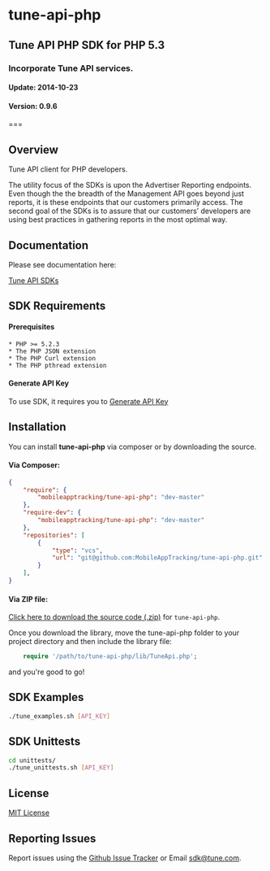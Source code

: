<h1>tune-api-php</h1>
<h2>Tune API PHP SDK for PHP 5.3</h2>
<h3>Incorporate Tune API services.</h3>
<h4>Update:  2014-10-23</h4>
<h4>Version: 0.9.6</h4>
===

## Overview
Tune API client for PHP developers.

The utility focus of the SDKs is upon the Advertiser Reporting endpoints. Even though the the breadth of the Management API goes beyond just reports, it is these endpoints that our customers primarily access. The second goal of the SDKs is to assure that our customers’ developers are using best practices in gathering reports in the most optimal way.

## Documentation

Please see documentation here:

[Tune API SDKs](https://developers.mobileapptracking.com/tune-api-sdks/)

<a name="sdk_requirements"></a>
## SDK Requirements

<a name="sdk_prerequisites"></a>
#### Prerequisites

    * PHP >= 5.2.3
    * The PHP JSON extension
    * The PHP Curl extension
    * The PHP pthread extension

<a name="generate_api_key"></a>
#### Generate API Key

To use SDK, it requires you to [Generate API Key](http://developers.mobileapptracking.com/generate-api-key/)

<a name="sdk_installation"></a>
## Installation

You can install **tune-api-php** via composer or by downloading the source.

<a name="sdk_installation_composer"></a>
#### Via Composer:

```json
{
    "require": {
        "mobileapptracking/tune-api-php": "dev-master"
    },
    "require-dev": {
        "mobileapptracking/tune-api-php": "dev-master"
    },
    "repositories": [
        {
            "type": "vcs",
            "url": "git@github.com:MobileAppTracking/tune-api-php.git"
        }
    ],
}
```

<a name="sdk_installation_zip"></a>
#### Via ZIP file:

[Click here to download the source code
(.zip)](https://github.com/MobileAppTracking/tune-api-php/archive/master.zip) for `tune-api-php`.

Once you download the library, move the tune-api-php folder to your project
directory and then include the library file:

```php
    require '/path/to/tune-api-php/lib/TuneApi.php';
```

and you're good to go!


<a name="sdk_examples"></a>
## SDK Examples

```bash
./tune_examples.sh [API_KEY]
```

<a name="sdk_unittests"></a>
## SDK Unittests

```bash
cd unittests/
./tune_unittests.sh [API_KEY]
```

<a name="license"></a>
## License

[MIT License](http://opensource.org/licenses/MIT)

<a name="sdk_reporting_issues"></a>
## Reporting Issues

Report issues using the [Github Issue Tracker](https://github.com/MobileAppTracking/tune-api-python/issues) or Email [sdk@tune.com](mailto:sdk@tune.com).
